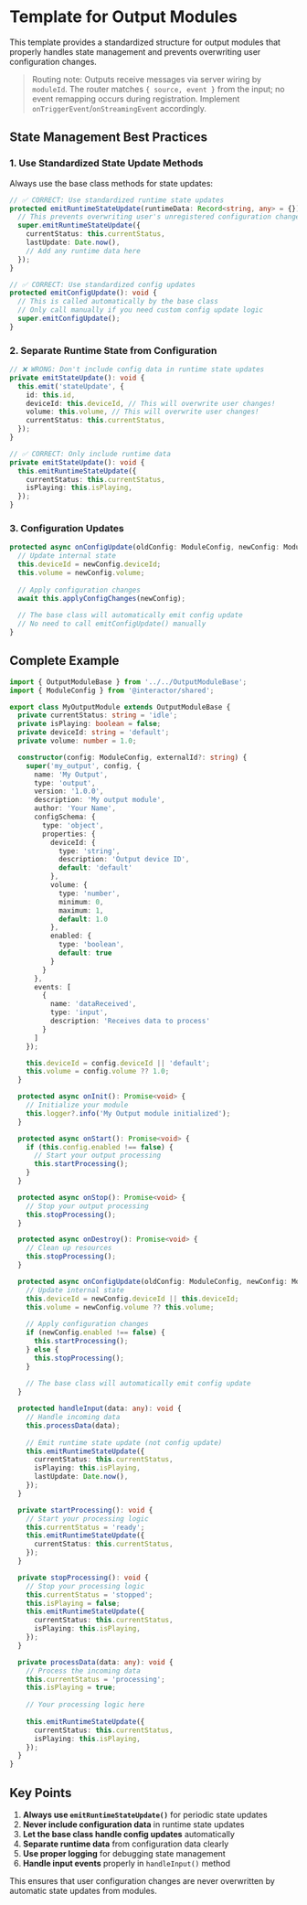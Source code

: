 # Template for Output Modules

This template provides a standardized structure for output modules that properly handles state management and prevents overwriting user configuration changes.

> Routing note: Outputs receive messages via server wiring by `moduleId`. The router matches `{ source, event }` from the input; no event remapping occurs during registration. Implement `onTriggerEvent`/`onStreamingEvent` accordingly.

## State Management Best Practices

### 1. Use Standardized State Update Methods

Always use the base class methods for state updates:

```typescript
// ✅ CORRECT: Use standardized runtime state updates
protected emitRuntimeStateUpdate(runtimeData: Record<string, any> = {}): void {
  // This prevents overwriting user's unregistered configuration changes
  super.emitRuntimeStateUpdate({
    currentStatus: this.currentStatus,
    lastUpdate: Date.now(),
    // Add any runtime data here
  });
}

// ✅ CORRECT: Use standardized config updates
protected emitConfigUpdate(): void {
  // This is called automatically by the base class
  // Only call manually if you need custom config update logic
  super.emitConfigUpdate();
}
```

### 2. Separate Runtime State from Configuration

```typescript
// ❌ WRONG: Don't include config data in runtime state updates
private emitStateUpdate(): void {
  this.emit('stateUpdate', {
    id: this.id,
    deviceId: this.deviceId, // This will overwrite user changes!
    volume: this.volume, // This will overwrite user changes!
    currentStatus: this.currentStatus,
  });
}

// ✅ CORRECT: Only include runtime data
private emitStateUpdate(): void {
  this.emitRuntimeStateUpdate({
    currentStatus: this.currentStatus,
    isPlaying: this.isPlaying,
  });
}
```

### 3. Configuration Updates

```typescript
protected async onConfigUpdate(oldConfig: ModuleConfig, newConfig: ModuleConfig): Promise<void> {
  // Update internal state
  this.deviceId = newConfig.deviceId;
  this.volume = newConfig.volume;
  
  // Apply configuration changes
  await this.applyConfigChanges(newConfig);
  
  // The base class will automatically emit config update
  // No need to call emitConfigUpdate() manually
}
```

## Complete Example

```typescript
import { OutputModuleBase } from '../../OutputModuleBase';
import { ModuleConfig } from '@interactor/shared';

export class MyOutputModule extends OutputModuleBase {
  private currentStatus: string = 'idle';
  private isPlaying: boolean = false;
  private deviceId: string = 'default';
  private volume: number = 1.0;

  constructor(config: ModuleConfig, externalId?: string) {
    super('my_output', config, {
      name: 'My Output',
      type: 'output',
      version: '1.0.0',
      description: 'My output module',
      author: 'Your Name',
      configSchema: {
        type: 'object',
        properties: {
          deviceId: {
            type: 'string',
            description: 'Output device ID',
            default: 'default'
          },
          volume: {
            type: 'number',
            minimum: 0,
            maximum: 1,
            default: 1.0
          },
          enabled: {
            type: 'boolean',
            default: true
          }
        }
      },
      events: [
        {
          name: 'dataReceived',
          type: 'input',
          description: 'Receives data to process'
        }
      ]
    });

    this.deviceId = config.deviceId || 'default';
    this.volume = config.volume ?? 1.0;
  }

  protected async onInit(): Promise<void> {
    // Initialize your module
    this.logger?.info('My Output module initialized');
  }

  protected async onStart(): Promise<void> {
    if (this.config.enabled !== false) {
      // Start your output processing
      this.startProcessing();
    }
  }

  protected async onStop(): Promise<void> {
    // Stop your output processing
    this.stopProcessing();
  }

  protected async onDestroy(): Promise<void> {
    // Clean up resources
    this.stopProcessing();
  }

  protected async onConfigUpdate(oldConfig: ModuleConfig, newConfig: ModuleConfig): Promise<void> {
    // Update internal state
    this.deviceId = newConfig.deviceId || this.deviceId;
    this.volume = newConfig.volume ?? this.volume;
    
    // Apply configuration changes
    if (newConfig.enabled !== false) {
      this.startProcessing();
    } else {
      this.stopProcessing();
    }
    
    // The base class will automatically emit config update
  }

  protected handleInput(data: any): void {
    // Handle incoming data
    this.processData(data);
    
    // Emit runtime state update (not config update)
    this.emitRuntimeStateUpdate({
      currentStatus: this.currentStatus,
      isPlaying: this.isPlaying,
      lastUpdate: Date.now(),
    });
  }

  private startProcessing(): void {
    // Start your processing logic
    this.currentStatus = 'ready';
    this.emitRuntimeStateUpdate({
      currentStatus: this.currentStatus,
    });
  }

  private stopProcessing(): void {
    // Stop your processing logic
    this.currentStatus = 'stopped';
    this.isPlaying = false;
    this.emitRuntimeStateUpdate({
      currentStatus: this.currentStatus,
      isPlaying: this.isPlaying,
    });
  }

  private processData(data: any): void {
    // Process the incoming data
    this.currentStatus = 'processing';
    this.isPlaying = true;
    
    // Your processing logic here
    
    this.emitRuntimeStateUpdate({
      currentStatus: this.currentStatus,
      isPlaying: this.isPlaying,
    });
  }
}
```

## Key Points

1. **Always use `emitRuntimeStateUpdate()`** for periodic state updates
2. **Never include configuration data** in runtime state updates
3. **Let the base class handle config updates** automatically
4. **Separate runtime data** from configuration data clearly
5. **Use proper logging** for debugging state management
6. **Handle input events** properly in `handleInput()` method

This ensures that user configuration changes are never overwritten by automatic state updates from modules.